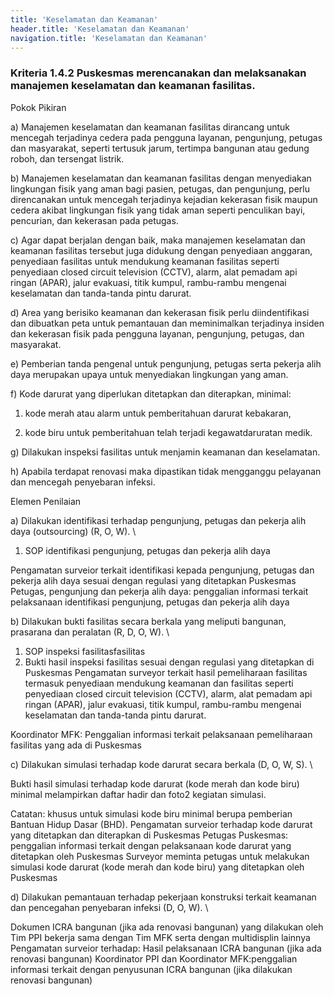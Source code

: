 ```yaml
---
title: 'Keselamatan dan Keamanan'
header.title: 'Keselamatan dan Keamanan'
navigation.title: 'Keselamatan dan Keamanan'
---
```


### Kriteria 1.4.2 Puskesmas merencanakan dan melaksanakan manajemen keselamatan dan keamanan fasilitas. 



Pokok Pikiran 

a) Manajemen keselamatan dan keamanan fasilitas dirancang untuk mencegah terjadinya cedera pada pengguna layanan, pengunjung, petugas dan masyarakat, seperti tertusuk jarum,  tertimpa bangunan atau gedung roboh, dan tersengat listrik. 

b) Manajemen keselamatan dan keamanan fasilitas dengan menyediakan lingkungan fisik yang aman bagi pasien, petugas, dan pengunjung, perlu direncanakan untuk mencegah terjadinya kejadian kekerasan fisik maupun cedera akibat lingkungan fisik yang tidak aman seperti penculikan bayi, pencurian, dan kekerasan pada petugas. 

c) Agar dapat berjalan dengan baik, maka manajemen keselamatan dan keamanan fasilitas tersebut juga didukung dengan penyediaan anggaran, penyediaan fasilitas untuk mendukung keamanan fasilitas seperti penyediaan closed circuit television (CCTV), alarm, alat pemadam api ringan (APAR), jalur evakuasi, titik kumpul, rambu-rambu mengenai keselamatan dan tanda-tanda pintu darurat. 

d) Area yang berisiko keamanan dan kekerasan  fisik perlu diindentifikasi dan dibuatkan peta untuk pemantauan dan meminimalkan terjadinya insiden dan kekerasan fisik pada pengguna layanan, pengunjung, petugas, dan masyarakat. 

e) Pemberian tanda pengenal untuk pengunjung, petugas serta pekerja alih daya merupakan upaya untuk menyediakan lingkungan yang aman. 

f) Kode darurat yang diperlukan ditetapkan dan diterapkan, minimal: 

1. kode merah atau alarm untuk pemberitahuan darurat kebakaran, 

2. kode biru untuk pemberitahuan telah terjadi kegawatdaruratan medik. 

g) Dilakukan inspeksi fasilitas untuk menjamin keamanan dan keselamatan. 

h) Apabila terdapat renovasi maka dipastikan tidak mengganggu pelayanan dan mencegah penyebaran infeksi. 

Elemen Penilaian 




 a) Dilakukan identifikasi terhadap pengunjung, petugas dan pekerja alih daya (outsourcing) (R, O, W).  \




1. SOP identifikasi pengunjung, petugas dan pekerja alih daya 
 
Pengamatan surveior terkait identifikasi kepada pengunjung, petugas dan pekerja alih daya sesuai dengan regulasi yang ditetapkan 
Puskesmas Petugas, pengunjung dan pekerja alih daya: penggalian informasi terkait pelaksanaan identifikasi pengunjung, petugas dan pekerja alih daya




 b) Dilakukan bukti fasilitas secara berkala yang meliputi bangunan, prasarana dan peralatan (R, D, O, W).  \




1. SOP inspeksi fasilitasfasilitas 
1. Bukti hasil inspeksi fasilitas sesuai dengan regulasi yang ditetapkan di Puskesmas 
Pengamatan surveyor terkait hasil pemeliharaan fasilitas termasuk penyediaan mendukung keamanan dan fasilitas seperti penyediaan closed circuit television (CCTV), alarm, alat pemadam api ringan (APAR), jalur evakuasi, titik kumpul, rambu-rambu mengenai keselamatan dan tanda-tanda pintu darurat. 

Koordinator MFK: Penggalian informasi terkait pelaksanaan pemeliharaan fasilitas yang ada di 
Puskesmas 
 




 c) Dilakukan simulasi terhadap kode darurat secara berkala (D, O, W, S).  \




Bukti hasil simulasi terhadap kode darurat (kode merah dan kode biru) minimal melampirkan daftar hadir dan foto2 kegiatan simulasi. 

Catatan: 
khusus untuk simulasi kode biru minimal berupa pemberian Bantuan 
Hidup Dasar (BHD). 
Pengamatan surveior terhadap kode darurat yang ditetapkan dan diterapkan di Puskesmas 
Petugas Puskesmas: penggalian 
informasi terkait dengan pelaksanaan kode darurat yang ditetapkan oleh Puskesmas 
Surveyor meminta petugas untuk melakukan simulasi kode darurat (kode merah dan kode biru) yang ditetapkan oleh Puskesmas 
 




 d) Dilakukan pemantauan terhadap pekerjaan konstruksi terkait keamanan dan pencegahan penyebaran infeksi (D, O, W).  \




Dokumen ICRA bangunan (jika ada renovasi bangunan) yang dilakukan oleh Tim PPI bekerja sama dengan Tim MFK serta dengan multidisplin lainnya 
Pengamatan surveior terhadap: Hasil pelaksanaan ICRA bangunan (jika ada renovasi bangunan) 
Koordinator PPI dan Koordinator MFK:penggalian informasi terkait dengan penyusunan ICRA bangunan (jika dilakukan renovasi bangunan) 
 






